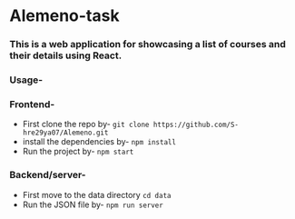 # Alemeno-task

### This is a web application for showcasing a list of courses and their details using React.

### Usage-

### Frontend-
* First clone the repo by-
```git clone https://github.com/S-hre29ya07/Alemeno.git```
* install the dependencies by-
```npm install```
* Run the project by-
```npm start```

### Backend/server-
* First move to the data directory
```cd data```
* Run the JSON file by-
```npm run server```
